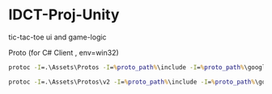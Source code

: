 # IDCT-Proj-Unity
 tic-tac-toe ui and game-logic 


Proto (for C# Client , env=win32)
```cmd
protoc -I=.\Assets\Protos -I=%proto_path%\include -I=%proto_path%\googleapis --csharp_out=.\Assets\Protos .\Assets\Protos\*.proto --grpc_out=.\Assets\Protos --plugin=protoc-gen-grpc=%proto_path%\bin\grpc_csharp_plugin.exe 
```

```cmd
protoc -I=.\Assets\Protos\v2 -I=%proto_path%\include -I=%proto_path%\googleapis --csharp_out=.\Assets\Protos\v2 .\Assets\Protos\v2\*.proto --grpc_out=.\Assets\Protos --plugin=protoc-gen-grpc=%proto_path%\bin\grpc_csharp_plugin.exe 

```
